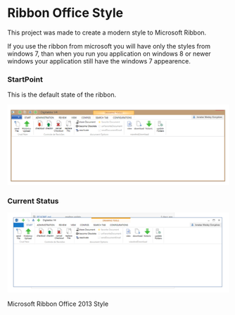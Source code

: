 # Ribbon Office Style

This project was made to create a modern style to Microsoft Ribbon.

If you use the ribbon from microsoft you will have only the styles from windows 7, than when you run you application on windows 8 or newer windows your application still have the windows 7 appearence.


### StartPoint

This is the default state of the ribbon.

![Alt text](/startpoint.png?raw=true "Startpoint Screenshot")

### Current Status

![Alt text](/screenshot.png?raw=true "Current Status Screenshot")


Microsoft Ribbon Office 2013 Style
